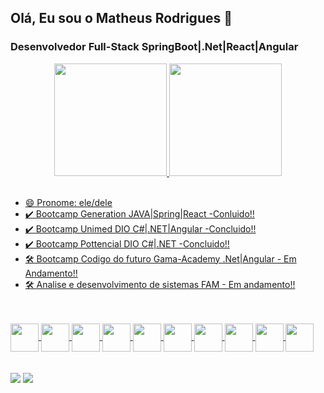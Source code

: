 ## Olá, Eu sou o Matheus Rodrigues 👋
### Desenvolvedor Full-Stack SpringBoot|.Net|React|Angular 
  <div align="center">
  <a href="https://github.com/MatheusRGPereira">
  <img height="180em" src="https://github-readme-stats.vercel.app/api?username=MatheusRGPereira&show_icons=true&theme=gruvbox&include_all_commits=true&count_public=true"/>
  <img height="180em" src="https://github-readme-stats.vercel.app/api/top-langs/?username=MatheusRGPereira&layout=compact&langs_count=7&theme=gruvbox"/>
</div>
<br/>

- 😄 Pronome: ele/dele
- ✔️ Bootcamp Generation JAVA|Spring|React -Conluido!!
- ✔️ Bootcamp Unimed DIO C#|.NET|Angular -Concluido!!
- ✔️ Bootcamp Pottencial DIO C#|.NET -Concluido!!
- 🛠️  Bootcamp Codigo do futuro Gama-Academy .Net|Angular - Em Andamento!!
- 🛠️ Analise e desenvolvimento de sistemas FAM - Em andamento!!


<div style="display: inline_block"><br><br>
  <img align="center"  height="45" width="45" src="https://cdn.jsdelivr.net/gh/devicons/devicon/icons/java/java-original-wordmark.svg">    
  <img align="center"  height="45" width="45" src="https://cdn.jsdelivr.net/gh/devicons/devicon/icons/spring/spring-original.svg">    
  <img align="center"  height="45" width="45" src="https://cdn.jsdelivr.net/gh/devicons/devicon/icons/csharp/csharp-original.svg">    
  <img align="center"  height="45" width="45" src="https://cdn.jsdelivr.net/gh/devicons/devicon/icons/dotnetcore/dotnetcore-original.svg">    
  <img align="center"  height="45" width="45" src="https://cdn.jsdelivr.net/gh/devicons/devicon/icons/react/react-original.svg">    
  <img align="center"  height="45" width="45" src="https://cdn.jsdelivr.net/gh/devicons/devicon/icons/angularjs/angularjs-original.svg">   
  <img align="center"  height="45" width="45" src="https://cdn.jsdelivr.net/gh/devicons/devicon/icons/html5/html5-original.svg">   
  <img align="center"  height="45" width="45" src="https://cdn.jsdelivr.net/gh/devicons/devicon/icons/css3/css3-original.svg">   
  <img align="center"  height="45" width="45" src="https://cdn.jsdelivr.net/gh/devicons/devicon/icons/javascript/javascript-original.svg">   
  <img align="center"  height="45" width="45" src="https://cdn.jsdelivr.net/gh/devicons/devicon/icons/typescript/typescript-original.svg">
</div>
<br/>
<br/>
  <a href = "mailto:matheusgaldinoinfo@gmail.com"><img src="https://img.shields.io/badge/-Gmail-%23333?style=for-the-badge&logo=gmail&logoColor=white" target="_blank"></a>
  <a href="https://www.linkedin.com/in/matheus-rodrigues-galdino-pereira-b5a3731b9/" target="_blank"><img src="https://img.shields.io/badge/-LinkedIn-%230077B5?style=for-the-badge&logo=linkedin&logoColor=white" target="_blank"></a> 
 
  
 
